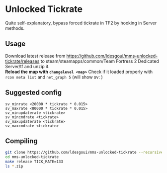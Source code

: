 # Unlocked Tickrate

Quite self-explanatory, bypass forced tickrate in TF2 by hooking in Server methods.

## Usage

Download latest release from https://github.com/ldesgoui/mms-unlocked-tickrate/releases to steam/steamapps/common/Team Fortress 2 Dedicated Server/tf and unzip it.  
**Reload the map with `changelevel <map>`**
Check if it loaded properly with `rcon meta list` and `net_graph 5` (will show sv: <tickrate>)

## Suggested config

```
sv_minrate <20000 * tickrate * 0.015>
sv_maxrate <80000 * tickrate * 0.015>
sv_minupdaterate <tickrate>
sv_mincmdrate <tickrate>
sv_maxupdaterate <tickrate>
sv_maxcmdrate <tickrate>
```

## Compiling

```sh
git clone https://github.com/ldesgoui/mms-unlocked-tickrate --recursive
cd mms-unlocked-tickrate
make release TICK_RATE=133
ls *.zip
```
